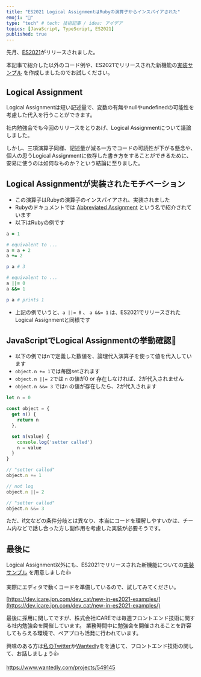 ```yaml
---
title: "ES2021 Logical AssignmentはRubyの演算子からインスパイアされた"
emoji: "👏"
type: "tech" # tech: 技術記事 / idea: アイデア
topics: [JavaScript, TypeScript, ES2021]
published: true
---
```



先月、[ES2021](https://tc39.es/ecma262/2021/)がリリースされました。

本記事で紹介した以外のコード例や、ES2021でリリースされた新機能の[実装サンプル](https://dev.icare.jpn.com/dev_cat/new-in-es2021-examples/) を作成しましたのでお試しください。

## Logical Assignment

Logical Assignmentは短い記述量で、変数の有無やnullやundefinedの可能性を考慮した代入を行うことができます。

社内勉強会でも今回のリリースをとりあげ、Logical Assignmentについて議論しました。

しかし、三項演算子同様、記述量が減る一方でコードの可読性が下がる懸念や、個人の思うLogical Assignmentに依存した書き方をすることができるために、安易に使うのは如何なものか？という結論に至りました。

## Logical Assignmentが実装されたモチベーション

- この演算子はRubyの演算子のインスパイアされ、実装されました
- Rubyのドキュメントでは [Abbreviated Assignment](https://docs.ruby-lang.org/en/2.4.0/syntax/assignment_rdoc.html#label-Abbreviated+Assignment) という名で紹介されています
- 以下はRubyの例です

```ruby
a = 1

# equivalent to ...
a = a + 2
a += 2

p a # 3

# equivalent to ...
a ||= 0
a &&= 1

p a # prints 1
```

- 上記の例でいうと、`a ||= 0` 、 `a &&= 1` は、ES2021でリリースされたLogical Assignmentと同様です

## JavaScriptでLogical Assignmentの挙動確認👀

- 以下の例ではnで定義した数値を、論理代入演算子を使って値を代入しています
- `object.n += 1`では毎回setされます
- `object.n ||= 2`では `n` の値が0 or 存在しなければ、2が代入されません
- `object.n &&= 3` では`n` の値が存在したら、2が代入されます

```jsx
let n = 0

const object = {
  get n() {
    return n
  },

  set n(value) {
    console.log('setter called')
    n = value
  }
}

// "setter called"
object.n += 1

// not log
object.n ||= 2

// "setter called"
object.n &&= 3
```

ただ、if文などの条件分岐とは異なり、本当にコードを理解しやすいかは、チーム内などで話し合った方し副作用を考慮した実装が必要そうです。

## 最後に

Logical Assignment以外にも、ES2021でリリースされた新機能についての[実装サンプル](https://dev.icare.jpn.com/dev_cat/new-in-es2021-examples/) を用意しました👍

実際にエディタで動くコードを準備しているので、試してみてください。

[https://dev.icare.jpn.com/dev_cat/new-in-es2021-examples/](https://dev.icare.jpn.com/dev_cat/new-in-es2021-examples/)

最後に採用に関してですが、株式会社iCAREでは毎週フロントエンド技術に関する社内勉強会を開催しています。
業務時間中に勉強会を開催されることを許容してもらえる環境で、ペアプロも活発に行われています。

興味のある方は[私のTwitter](https://twitter.com/watsuyo_2)か[Wantedly](https://www.wantedly.com/projects/549145)をを通じて、フロントエンド技術の関して、お話しましょう👍

https://www.wantedly.com/projects/549145
